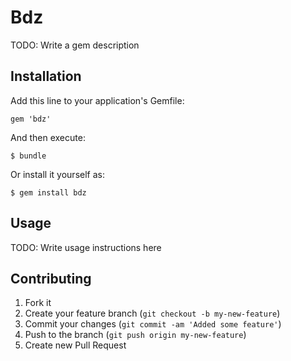 # Bdz

TODO: Write a gem description

## Installation

Add this line to your application's Gemfile:

    gem 'bdz'

And then execute:

    $ bundle

Or install it yourself as:

    $ gem install bdz

## Usage

TODO: Write usage instructions here

## Contributing

1. Fork it
2. Create your feature branch (`git checkout -b my-new-feature`)
3. Commit your changes (`git commit -am 'Added some feature'`)
4. Push to the branch (`git push origin my-new-feature`)
5. Create new Pull Request
